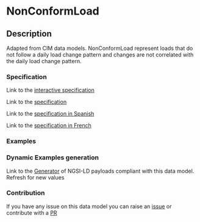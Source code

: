 # NonConformLoad

## Description 

Adapted from CIM data models. NonConformLoad represent loads that do not follow a daily load change pattern and changes are not correlated with the daily load change pattern.
### Specification

Link to the [interactive specification](https://swagger.lab.fiware.org/?url=https://smart-data-models.github.io/dataModel.EnergyCIM/NonConformLoad/swagger.yaml)

Link to the [specification](https://smart-data-models.github.io/dataModel.EnergyCIM/NonConformLoad/doc/spec.md)

Link to the [specification in Spanish](https://smart-data-models.github.io/dataModel.EnergyCIM/NonConformLoad/doc/spec_ES.md)

Link to the [specification in French](https://smart-data-models.github.io/dataModel.EnergyCIM/NonConformLoad/doc/spec_FR.md)
### Examples
### Dynamic Examples generation

Link to the [Generator](https://smartdatamodels.org/extra/ngsi-ld_generator_v0.91.php?schemaUrl=https://raw.githubusercontent.com/smart-data-models/dataModel.EnergyCIM/master/NonConformLoad/schema.json&email=info@smartdatamodels.org) of NGSI-LD payloads compliant with this data model. Refresh for new values
### Contribution

 If you have any issue on this data model you can raise an [issue](https://github.com/smart-data-models/dataModel.EnergyCIM/issues)  or contribute with a [PR](https://github.com/smart-data-models/dataModel.EnergyCIM/pulls)